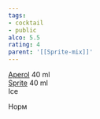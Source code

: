 ```yaml
---
tags:
- cocktail
- public
alco: 5.5
rating: 4
parent: '[[Sprite-mix]]'
---
```


[Aperol](Aperol.md) 40 ml  
[Sprite](Sprite.md) 40 ml  
Ice

Норм
